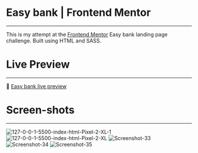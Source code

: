 # Easy bank | Frontend Mentor

---

This is my attempt at the <a href="https://www.frontendmentor.io/">Frontend Mentor</a> Easy bank landing page challenge. Built using HTML and SASS.

# Live Preview

---

🚀 <a href="https://easy-bank-smoky.vercel.app/"> Easy bank live preview</a>

# Screen-shots

---

<img src="https://i.ibb.co/t3WHLng/127-0-0-1-5500-index-html-Pixel-2-XL-1.png" alt="127-0-0-1-5500-index-html-Pixel-2-XL-1" border="0">
<img src="https://i.ibb.co/Q6SCDC6/127-0-0-1-5500-index-html-Pixel-2-XL.png" alt="127-0-0-1-5500-index-html-Pixel-2-XL" border="0">

<img src="https://i.ibb.co/mJ9dLvk/Screenshot-33.png" alt="Screenshot-33" border="0">
<img src="https://i.ibb.co/k86jBvX/Screenshot-34.png" alt="Screenshot-34" border="0">
<img src="https://i.ibb.co/x8SG2mM/Screenshot-35.png" alt="Screenshot-35" border="0">

